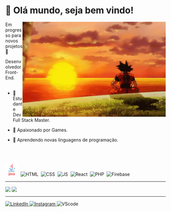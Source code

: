 # 🔹 Olá mundo, seja bem vindo!

<img src="banner2.gif" width="450px" align="right" >

Em progresso para novos projetos📜

Desenvolvedor Front-End.
<br/><br/>

 - 💎 Estudante Dev Full Stack Master.
 
 - 💎 Apaixonado por Games.
 
 - 💎 Aprendendo novas linguagens de programação.
   <br/><br/><br/><br/>

<div>
  <img src="https://github.com/devicons/devicon/blob/master/icons/java/java-original-wordmark.svg" title="Java" alt="Java" width="40" height="40"/>&nbsp;
  <img src="https://cdn.jsdelivr.net/gh/devicons/devicon@latest/icons/html5/html5-original-wordmark.svg" title="HTML" alt="HTML" width="40" height="40"/>&nbsp;
  <img src="https://cdn.jsdelivr.net/gh/devicons/devicon@latest/icons/css3/css3-original-wordmark.svg" title="CSS" alt="CSS" width="40" height="40"/>&nbsp;
  <img src="https://cdn.jsdelivr.net/gh/devicons/devicon@latest/icons/javascript/javascript-original.svg" title="JS" alt="JS" width="40" height="40"/>&nbsp;
  <img src="https://cdn.jsdelivr.net/gh/devicons/devicon@latest/icons/react/react-original.svg" title="React" alt="React" width="40" height="40"/>&nbsp;
  <img src="https://cdn.jsdelivr.net/gh/devicons/devicon@latest/icons/php/php-original.svg" title="PHP" alt="PHP" width="40" height="40"/>&nbsp;
  <img src="https://cdn.jsdelivr.net/gh/devicons/devicon@latest/icons/firebase/firebase-original-wordmark.svg" title="Firebase" alt="Firebase" width="40" height="40"/>&nbsp;
          
          
          
</div>

---

<div>
<img height="200em" align="center" src="https://github-readme-stats.vercel.app/api/top-langs/?username=LeonardoVT&show_icons=true&theme=radical&count_private=true" />
<img height="200em" align="center" src="https://github-readme-stats.vercel.app/api?username=LeonardoVT&show_icons=true&show_icons=true&theme=radical&count_private=true" />
</div>

---

<div id="badges">
  <a href="https://google.com">
  <img src="https://img.shields.io/badge/LinkedIn-0077B5?style=for-the-badge&logo=linkedin&logoColor=white" alt="LinkedIn" href="https://google.com">
  </a>
  <a href="https://google.com">
  <img src="https://img.shields.io/badge/Instagram-E4405F?style=for-the-badge&logo=instagram&logoColor=white" alt="Instagram">
  </a>
  <img src="https://img.shields.io/badge/Visual_Studio_Code-0078D4?style=for-the-badge&logo=visual%20studio%20code&logoColor=white" alt="VScode">
  
</div>
